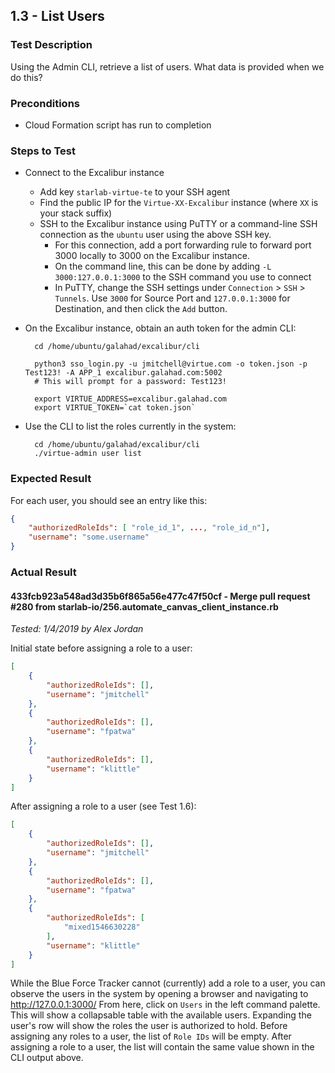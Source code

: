 ## 1.3 - List Users

### Test Description

Using the Admin CLI, retrieve a list of users. What data is provided when we do this?

### Preconditions

- Cloud Formation script has run to completion

### Steps to Test

- Connect to the Excalibur instance
    - Add key `starlab-virtue-te` to your SSH agent
    - Find the public IP for the `Virtue-XX-Excalibur` instance (where `XX` is your stack suffix) 
    - SSH to the Excalibur instance using PuTTY or a command-line SSH connection as the `ubuntu` user using the above SSH key. 
        - For this connection, add a port forwarding rule to forward port 3000 locally to 3000 on the Excalibur instance. 
        - On the command line, this can be done by adding `-L 3000:127.0.0.1:3000` to the SSH command you use to connect
        - In PuTTY, change the SSH settings under `Connection` > `SSH` > `Tunnels`. Use `3000` for Source Port and `127.0.0.1:3000` for Destination, and then click the `Add` button.

- On the Excalibur instance, obtain an auth token for the admin CLI:

        cd /home/ubuntu/galahad/excalibur/cli
        
        python3 sso_login.py -u jmitchell@virtue.com -o token.json -p Test123! -A APP_1 excalibur.galahad.com:5002
        # This will prompt for a password: Test123!
        
        export VIRTUE_ADDRESS=excalibur.galahad.com
        export VIRTUE_TOKEN=`cat token.json`

- Use the CLI to list the roles currently in the system:

        cd /home/ubuntu/galahad/excalibur/cli
        ./virtue-admin user list

### Expected Result

For each user, you should see an entry like this:

```json
{
    "authorizedRoleIds": [ "role_id_1", ..., "role_id_n"],
    "username": "some.username"
}
```

### Actual Result

#### 433fcb923a548ad3d35b6f865a56e477c47f50cf - Merge pull request #280 from starlab-io/256.automate_canvas_client_instance.rb

*Tested: 1/4/2019 by Alex Jordan*

Initial state before assigning a role to a user:

```json
[
    {
        "authorizedRoleIds": [],
        "username": "jmitchell"
    },
    {
        "authorizedRoleIds": [],
        "username": "fpatwa"
    },
    {
        "authorizedRoleIds": [],
        "username": "klittle"
    }
]
```

After assigning a role to a user (see Test 1.6):

```json
[
    {
        "authorizedRoleIds": [],
        "username": "jmitchell"
    },
    {
        "authorizedRoleIds": [],
        "username": "fpatwa"
    },
    {
        "authorizedRoleIds": [
            "mixed1546630228"
        ],
        "username": "klittle"
    }
]
```

While the Blue Force Tracker cannot (currently) add a role to a user, you can observe the users in the system by opening a browser and navigating to http://127.0.0.1:3000/ From here, click on `Users` in the left command palette. This will show a collapsable table with the available users. Expanding the user's row will show the roles the user is authorized to hold. Before assigning any roles to a user, the list of `Role IDs` will be empty. After assigning a role to a user, the list will contain the same value shown in the CLI output above.
